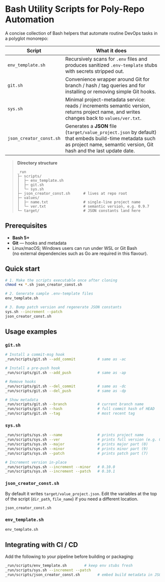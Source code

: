 # Bash Utility Scripts for Poly-Repo Automation

A concise collection of Bash helpers that automate routine DevOps tasks in a polyglot monorepo:

| Script                  | What it does                                                                                                                                                                  |
|-------------------------|-------------------------------------------------------------------------------------------------------------------------------------------------------------------------------|
| `env_template.sh`       | Recursively scans for `.env` files and produces sanitized `.env-template` stubs with secrets stripped out.                                                                    |
| `git.sh`                | Convenience wrapper around Git for branch / hash / tag queries and for installing or removing simple Git hooks.                                                               |
| `sys.sh`                | Minimal project-metadata service: reads / increments semantic version, returns project name, and writes changes back to `values/ver.txt`.                                     |
| `json_creator_const.sh` | Generates a **JSON** file (`target/value_project.json` by default) that embeds build-time metadata such as project name, semantic version, Git hash and the last update date. |

> **Directory structure**
>
> ```
> _run
> ├─ scripts/
> │  ├─ env_template.sh
> │  ├─ git.sh
> │  └─ sys.sh
> ├─ json_creator_const.sh      # lives at repo root
> ├─ values/
> │  ├─ name.txt                # single-line project name
> │  └─ ver.txt                 # semantic version, e.g. 0.9.7
> └─ target/                    # JSON constants land here
> ```

## Prerequisites

* **Bash 5+**
* **Git** — hooks and metadata
* Linux/macOS; Windows users can run under WSL or Git Bash  
  (no external dependencies such as Go are required in this flavour).

## Quick start

```bash
# 1. Make the scripts executable once after cloning
chmod +x *.sh json_creator_const.sh

# 2. Generate sample .env-template files
env_template.sh

# 3. Bump patch version and regenerate JSON constants
sys.sh --increment --patch
json_creator_const.sh
````

## Usage examples

### `git.sh`

```bash
# Install a commit-msg hook
_run/scripts/git.sh --add_commit          # same as -ac

# Install a pre-push hook
_run/scripts/git.sh --add_push            # same as -ap

# Remove hooks
_run/scripts/git.sh --del_commit          # same as -dc
_run/scripts/git.sh --del_push            # same as -dp

# Show metadata
_run/scripts/git.sh --branch              # current branch name
_run/scripts/git.sh --hash                # full commit hash of HEAD
_run/scripts/git.sh --tag                 # most recent tag
```

### `sys.sh`

```bash
_run/scripts/sys.sh --name                # prints project name
_run/scripts/sys.sh --ver                 # prints full version (e.g. 0.9.7)
_run/scripts/sys.sh --major               # prints major part (0)
_run/scripts/sys.sh --minor               # prints minor part (9)
_run/scripts/sys.sh --patch               # prints patch part (7)

# Increment version in-place
_run/scripts/sys.sh --increment --minor   # 0.10.0
_run/scripts/sys.sh --increment --patch   # 0.10.1
```

### `json_creator_const.sh`

By default it writes `target/value_project.json`.
Edit the variables at the top of the script (`dir_path`, `file_name`) if you need a different location.

```bash
json_creator_const.sh
```

### `env_template.sh`

```bash
env_template.sh
```

## Integrating with CI / CD

Add the following to your pipeline before building or packaging:

```bash
_run/scripts/env_template.sh        # keep env stubs fresh
_run/scripts/sys.sh --increment --patch
_run/scripts/json_creator_const.sh        # embed build metadata in JSON
```
